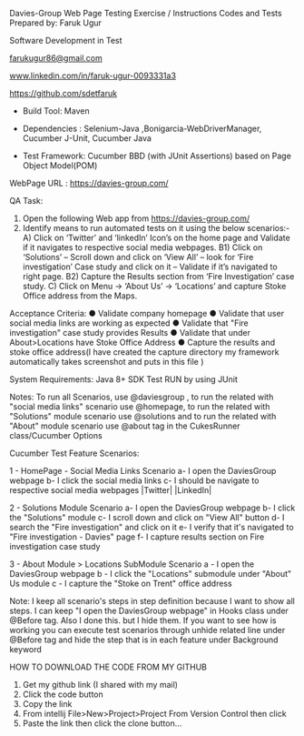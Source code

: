 Davies-Group Web Page Testing Exercise / Instructions
Codes and Tests Prepared by:
Faruk Ugur

Software Development in Test 

farukugur86@gmail.com

www.linkedin.com/in/faruk-ugur-0093331a3

https://github.com/sdetfaruk

- Build Tool: Maven 
- Dependencies : Selenium-Java ,Bonigarcia-WebDriverManager, Cucumber J-Unit, Cucumber Java

- Test Framework: Cucumber BBD (with JUnit Assertions) based on Page Object Model(POM)

WebPage URL :
https://davies-group.com/


QA Task:
1)	Open the following Web app from https://davies-group.com/
2) 	Identify means to run automated tests on it using the below scenarios:- 
      A)  Click on ‘Twitter’ and ‘linkedIn’ Icon’s on the home page and Validate if it navigates to respective social media webpages. 
      B1) Click on ‘Solutions’ – Scroll down and click on ‘View All’  – look for ‘Fire investigation’ Case study and click on it – Validate if it’s navigated to right page. 
      B2) Capture the Results section from ‘Fire Investigation’ case study. 
      C) Click on Menu ->  ‘About Us’ -> ‘Locations’ and capture Stoke Office address from the Maps.


Acceptance Criteria:
● Validate company homepage
● Validate that user social media links are working as expected
● Validate that "Fire investigation" case study provides Results
● Validate that under About>Locations have Stoke Office Address
● Capture the results and stoke office address(I have created the capture directory 
my framework automatically takes screenshot and puts in this file )


System Requirements:
Java 8+ SDK
Test RUN by using JUnit

Notes: To run all Scenarios, use @daviesgroup , to run the related with "social media links" scenario
use @homepage, to run the related with "Solutions" module scenario use @solutions and 
to run the related with "About" module scenario use @about tag in the CukesRunner class/Cucumber Options

Cucumber Test Feature Scenarios:

1 - HomePage - Social Media Links Scenario
a- I open the DaviesGroup webpage
b- I click the social media links
c- I should be navigate to respective social media webpages
|Twitter|
|LinkedIn|

2 - Solutions Module Scenario
a- I open the DaviesGroup webpage
b- I click the "Solutions" module
c- I scroll down and click on "View All" button
d- I search the "Fire investigation" and click on it
e- I verify that it's navigated to "Fire investigation - Davies" page
f- I capture results section on Fire investigation case study

3 - About Module > Locations SubModule Scenario
a - I open the DaviesGroup webpage
b - I click the "Locations" submodule under "About" Us module
c - I capture the "Stoke on Trent" office address
   


Note: I keep all scenario's steps in step definition because I want to show all steps.
I can keep "I open the DaviesGroup webpage" in Hooks class under @Before tag. Also I done this.
but I hide them. If you want to see how is working you can execute test scenarios through
unhide related line under @Before tag and hide the step that is in each feature under Background keyword 

HOW TO DOWNLOAD THE CODE FROM MY GITHUB

1. Get my github link (I shared with my mail)
2. Click the code button 
3. Copy the link 
4. From intellij File>New>Project>Project From Version Control then click
5. Paste the link then click the clone button...

